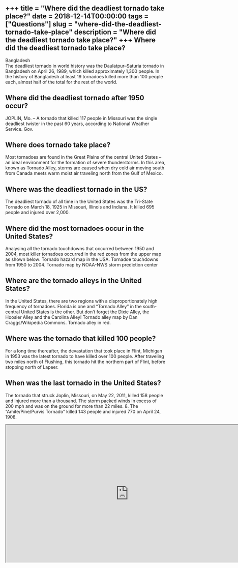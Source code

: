 +++
title = "Where did the deadliest tornado take place?"
date = 2018-12-14T00:00:00
tags = ["Questions"]
slug = "where-did-the-deadliest-tornado-take-place"
description = "Where did the deadliest tornado take place?"
+++
Where did the deadliest tornado take place?
-------------------------------------------

Bangladesh  
The deadliest tornado in world history was the Daulatpur–Saturia tornado in Bangladesh on April 26, 1989, which killed approximately 1,300 people. In the history of Bangladesh at least 19 tornadoes killed more than 100 people each, almost half of the total for the rest of the world.

Where did the deadliest tornado after 1950 occur?
-------------------------------------------------

JOPLIN, Mo. – A tornado that killed 117 people in Missouri was the single deadliest twister in the past 60 years, according to National Weather Service. Gov.

Where does tornado take place?
------------------------------

Most tornadoes are found in the Great Plains of the central United States – an ideal environment for the formation of severe thunderstorms. In this area, known as Tornado Alley, storms are caused when dry cold air moving south from Canada meets warm moist air traveling north from the Gulf of Mexico.

Where was the deadliest tornado in the US?
------------------------------------------

The deadliest tornado of all time in the United States was the Tri-State Tornado on March 18, 1925 in Missouri, Illinois and Indiana. It killed 695 people and injured over 2,000.

Where did the most tornadoes occur in the United States?
--------------------------------------------------------

Analysing all the tornado touchdowns that occurred between 1950 and 2004, most killer tornadoes occurred in the red zones from the upper map as shown below: Tornado hazard map in the USA. Tornadoe touchdowns from 1950 to 2004. Tornado map by NOAA-NWS storm prediction center

Where are the tornado alleys in the United States?
--------------------------------------------------

In the United States, there are two regions with a disproportionately high frequency of tornadoes. Florida is one and “Tornado Alley” in the south-central United States is the other. But don’t forget the Dixie Alley, the Hoosier Alley and the Carolina Alley! Tornado alley map by Dan Craggs/Wikipedia Commons. Tornado alley in red.

Where was the tornado that killed 100 people?
---------------------------------------------

For a long time thereafter, the devastation that took place in Flint, Michigan in 1953 was the latest tornado to have killed over 100 people. After traveling two miles north of Flushing, this tornado hit the northern part of Flint, before stopping north of Lapeer.

When was the last tornado in the United States?
-----------------------------------------------

The tornado that struck Joplin, Missouri, on May 22, 2011, killed 158 people and injured more than a thousand. The storm packed winds in excess of 200 mph and was on the ground for more than 22 miles. 8. The “Amite/Pine/Purvis Tornado” killed 143 people and injured 770 on April 24, 1908.

<iframe allow="accelerometer; autoplay; clipboard-write; encrypted-media; gyroscope; picture-in-picture" allowfullscreen="" class="__youtube_prefs__  epyt-is-override  no-lazyload" data-no-lazy="1" data-origheight="433" data-origwidth="770" data-skipgform_ajax_framebjll="" height="433" id="_ytid_46714" loading="lazy" src="https://www.youtube.com/embed/P4y7CIqi2FQ?enablejsapi=1&autoplay=0&cc_load_policy=0&cc_lang_pref=&iv_load_policy=1&loop=0&modestbranding=0&rel=1&fs=1&playsinline=0&autohide=2&theme=dark&color=red&controls=1&" title="YouTube player" width="770"></iframe>